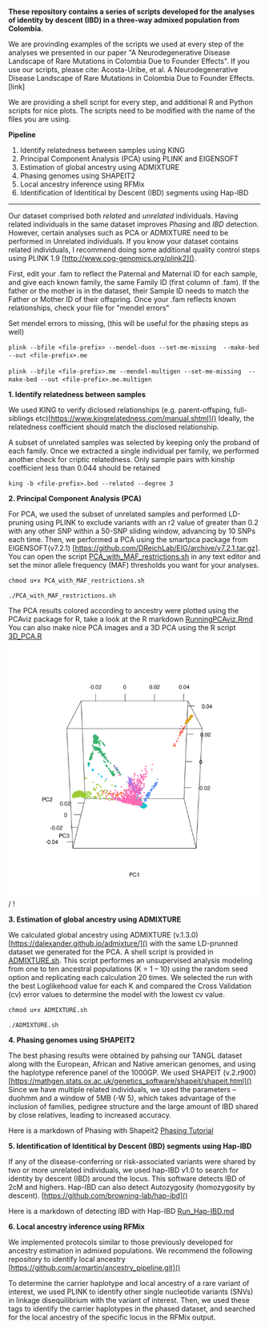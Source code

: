 **These repository contains a series of scripts developed for the analyses of identity by descent (IBD) in a three-way admixed population from Colombia.** 

We are provinding examples of the scripts we used at every step of the analyses we presented in our paper "A Neurodegenerative Disease Landscape of Rare Mutations in Colombia Due to Founder Effects". If you use our scripts, please cite: 
Acosta-Uribe, et al. A Neurodegenerative Disease Landscape of Rare Mutations in Colombia Due to Founder Effects. [link]

We are providing a shell script for every step, and additional R and Python scripts for nice plots. The scripts need to be modified with the name of the files you are using.

**Pipeline**

1. Identify relatedness between samples using KING
2. Principal Component Analysis (PCA) using PLINK and EIGENSOFT
3. Estimation of global ancestry using ADMIXTURE
4. Phasing genomes using SHAPEIT2
5. Local ancestry inference using RFMix 
6. Identification of Identitical by Descent (IBD) segments using Hap-IBD

________

Our dataset comprised both *related* and *unrelated* individuals. Having related individuals in the same dataset improves *Phasing* and *IBD* detection.
However, certain analyses such as PCA or ADMIXTURE need to be performed in Unrelated individuals. If you know your dataset contains related individuals, I recommend doing some additional quality control steps using PLINK 1.9 [http://www.cog-genomics.org/plink2]().

First, edit your <file>.fam to reflect the Paternal and Maternal ID for each sample, and give each known family, the same Family ID (first column of <file>.fam). 
If the father or the mother is in the dataset, their Sample ID needs to match the Father or Mother ID of their offspring.
Once your <file>.fam reflects known relationships, check your file for "mendel errors"

  
Set mendel errors to missing, (this will be useful for the phasing steps as well)
```
plink --bfile <file-prefix> --mendel-duos --set-me-missing  --make-bed --out <file-prefix>.me
  
plink --bfile <file-prefix>.me --mendel-multigen --set-me-missing  --make-bed --out <file-prefix>.me.multigen
``` 
  

**1. Identify relatedness between samples**

We used KING to verify diclosed relationships (e.g. parent-offsping, full-siblings etc)[https://www.kingrelatedness.com/manual.shtml]() 
Ideally, the relatedness coefficient should match the disclosed relationship.  

A subset of unrelated samples was selected by keeping only the proband of each family. Once we extracted a single individual per family, we performed another check for criptic relatedness. Only sample pairs with kinship coefficient less than 0.044 should be retained 
 
```
king -b <file-prefix>.bed --related --degree 3
```


**2. Principal Component Analysis (PCA)**

For PCA, we used the subset of unrelated samples and performed LD-pruning using PLINK to exclude variants with an r2 value of greater than 0.2 with any other SNP within a 50-SNP sliding window, advancing by 10 SNPs each time. Then, we performed a PCA using the smartpca package from EIGENSOFT(v7.2.1) [https://github.com/DReichLab/EIG/archive/v7.2.1.tar.gz]. You can open the script [PCA_with_MAF_restrictions.sh](PCA_with_MAF_restrictions.sh) in any text editor and set the minor allele frequency (MAF) thresholds you want for your analyses. 
  ```
  chmod u+x PCA_with_MAF_restrictions.sh
  ```
  ```
  ./PCA_with_MAF_restrictions.sh
  ```

The PCA results colored according to ancestry were plotted using the PCAviz package for R, take a look at the R markdown [RunningPCAviz.Rmd](RunningPCAviz.Rmd)
You can also make nice PCA images and a 3D PCA using the R script [3D_PCA.R](3D_PCA.R)  
![ Alt text](3dAnimatedScatterplot.gif) / ! [](3dAnimatedScatterplot.gif)  
  
  
**3. Estimation of global ancestry using ADMIXTURE**

We calculated global ancestry using ADMIXTURE (v.1.3.0) [https://dalexander.github.io/admixture/]() with the same LD-prunned dataset we generated for the PCA.
A shell script is provided in [ADMIXTURE.sh](ADMIXTURE.sh). This script performes an unsupervised analysis modeling from one to ten ancestral populations (K = 1 – 10) using the random seed option and replicating each calculation 20 times. We selected the run with the best Loglikehood value for each K and compared the Cross Validation (cv) error values to determine the model with the lowest cv value. 
  ```
  chmod u+x ADMIXTURE.sh
  ```
  ```
  ./ADMIXTURE.sh
  ```

 
**4. Phasing genomes using SHAPEIT2**

The best phasing results were obtained by pahsing our TANGL dataset along with the European, African and Native american genomes, and using the haplotype reference panel of the 1000GP. We used SHAPEIT (v.2.r900)[https://mathgen.stats.ox.ac.uk/genetics_software/shapeit/shapeit.html]()
Since we have multiple related individuals, we used the parameters –duohmm and a window of 5MB (-W 5), which takes advantage of the inclusion of families, pedigree structure and the large amount of IBD shared by close relatives, leading to increased accuracy. 

  Here is a markdown of Phasing with Shapeit2
[Phasing Tutorial](Phasing.md)

**5. Identification of Identitical by Descent (IBD) segments using Hap-IBD**

If any of the disease-conferring or risk-associated variants were shared by two or more unrelated individuals, we used hap-IBD v1.0 to search for identity by descent (IBD) around the locus. This software detects IBD of 2cM and highers. Hap-IBD can also detect Autozygosity (homozygosity by descent). [https://github.com/browning-lab/hap-ibd]()

  Here is a markdown of detecting IBD with Hap-IBD
  [Run_Hap-IBD.md](Run_Hap-IBD.md)
 
**6. Local ancestry inference using RFMix**

We implemented protocols similar to those previously developed for ancestry estimation in admixed populations. 
We recommend the following repository to identify local ancestry [https://github.com/armartin/ancestry_pipeline.git]()

To determine the carrier haplotype and local ancestry of a rare variant of interest, we used PLINK to identify other single nucleotide variants (SNVs) in linkage disequilibrium with the variant of interest. Then, we used these tags to identify the carrier haplotypes in the phased dataset, and searched for the local ancestry of the specific locus in the RFMix output.


